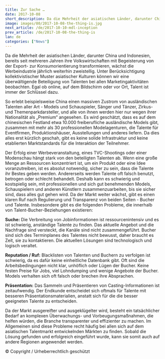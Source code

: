 ```yaml
---
title: Zur Sache …
date: 2017-10-08
short_description: Da die Mehrheit der asiatischen Länder, darunter China und Indonesien, bereits seit mehreren Jahren
image: images/80/2017-10-08-the-thing-is.jpg
next_article: /de/2017-10-10-mdl-inception
prev_article: /de/2017-10-08-the-thing-is
lan: de
categories: ["News"]
---
```


Da die Mehrheit der asiatischen Länder, darunter China und Indonesien, bereits seit mehreren Jahren ihre Volkswirtschaften mit Begeisterung von der Export- zur Konsumorientierung transformieren, wächst die Werbeindustrie jährlich weiterhin zweistellig. Unter Berücksichtigung kollektivistischer Muster asiatischer Kulturen können wir eine überwältigende Beteiligung von Talenten bei allen Marketingaktivitäten beobachten. Egal ob online, auf dem Bildschirm oder vor Ort, Talent ist immer der Schlüssel dazu. 

So erlebt beispielsweise China einen massiven Zustrom von ausländischen Talenten aller Art - Models und Schauspieler, Sänger und Tänzer, Zirkus- und Themenparkdarsteller, und alle von ihnen werden hier nur wegen ihrer Nationalität als „Premium“ angesehen. Es wird geschätzt, dass es auf dem chinesischen Festland etwa 10.000 freiberufliche ausländische Models gibt, zusammen mit mehr als 30 professionellen Modelagenturen, die Talente für Eventfirmen, Produktionshäuser, Ausstellungen und anderes liefern. Da dies alles erst kürzlich geschah, gibt es keine solide Infrastruktur und keine etablierten Marktstandards für die Interaktion der Teilnehmer. 

Der Erfolg einer Werbeveranstaltung, eines TVC-Shootings oder einer Modenschau hängt stark von den beteiligten Talenten ab. Wenn eine große Menge an Ressourcen konzentriert ist, um ein Produkt oder eine Idee voranzutreiben, ist es absolut notwendig, sicher zu sein, dass die Talente ihr Bestes geben werden. Andererseits werden Talente oft falsch benutzt, betrogen oder schlecht behandelt. Deshalb kann es schwierig und kostspielig sein, mit professionellen und sich gut benehmenden Models, Schauspielern und anderen Künstlern zusammenzuarbeiten, bis sie sicher sind, dass alles gut gehen wird. Da der Markt weiter wächst, gibt es einen klaren Ruf nach Regulierung und Transparenz von beiden Seiten - Bucher und Talente. Insbesondere gibt es die folgenden Probleme, die innerhalb von Talent-Bucher-Beziehungen existieren: 

**Suche:**
Die Verbreitung von Jobinformationen ist ressourcenintensiv und es ist schwierig, anständige Talente zu finden. Das aktuelle Angebot und die Nachfrage sind versteckt, die Kanäle sind nicht zusammengeführt. Bucher sind sich des Terminplanes des Talentes nicht bewusst, daher braucht es Zeit, sie zu kontaktieren. Die aktuellen Lösungen sind technologisch und logisch veraltet. 

**Reputation / Ruf:** 
Blacklisten von Talenten und Buchern zu verfolgen ist schwierig, da es dafür keine einheitliche Datenbank gibt. Oft sind die Arbeitsbedingungen nicht klar, unhöflich oder Lügen der Bucher. Keine festen Preise für Jobs, viel Lohndumping und wenige Angebote der Bucher. Models verhalten sich oft falsch oder brechen ihre Absprachen. 

**Präsentation:**
Das Sammeln und Präsentieren von Casting-Informationen ist zeitaufwendig. Der Endkunde entscheidet sich oftmals für Talente mit besseren Präsentationsmaterialien, anstatt sich für die die besser geeigneten Talente zu entscheiden.

Da der Markt ausgereifter und ausgeklügelter wird, besteht ein tatsächlicher Bedarf an komplexen Überwachungs- und Vorbeugungsmaßnahmen, die helfen würden, die Branche transparenter und effizienter zu machen. Im Allgemeinen sind diese Probleme recht häufig bei allen sich auf dem asiatischen Talentmarkt entwickelnden Märkten zu finden. Sobald die Lösung gefunden und erfolgreich eingeführt wurde, kann sie somit auch auf andere Regionen angewendet werden. 

© Copyright / Urheberrechtlich geschützt

